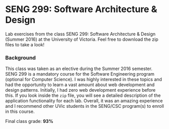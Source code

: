 # SENG 299: Software Architecture & Design

Lab exercises from the class SENG 299: Software Architecture & Design (Summer 2016) at the University of Victoria. Feel free to download the zip files to take a look!

### Background
This class was taken as an elective during the Summer 2016 semester. SENG 299 is a mandatory course for the Software Engineering program (optional for Computer Science). I was highly interested in these topics and had the opportunity to learn a vast amount about web development and design patterns. Initially, I had zero web development experience before this. If you look inside the ```zip``` file, you will see a detailed description of the application functionality for each lab. Overall, it was an amazing experience and I recommend other UVic students in the SENG/CSC program(s) to enroll in this course.

Final class grade: **93%**
